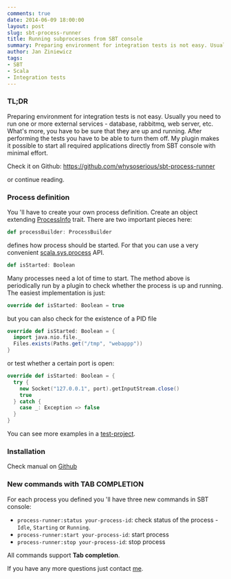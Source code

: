 ```yaml
---
comments: true
date: 2014-06-09 18:00:00
layout: post
slug: sbt-process-runner
title: Running subprocesses from SBT console
summary: Preparing environment for integration tests is not easy. Usually you need to run one or more external services - database, rabbitmq, web server, etc. What's more, you have to be sure that they are up and running. After performing the tests you have to be able to turn them off. My plugin makes it possible to start all required applications directly from SBT console with minimal effort.
author: Jan Ziniewicz
tags:
- SBT
- Scala
- Integration tests
---
```


### TL;DR

Preparing environment for integration tests is not easy. Usually you need to run one or more external services - database, rabbitmq, web server, etc. What's more, you have to be sure that they are up and running. After performing the tests you have to be able to turn them off. My plugin makes it possible to start all required applications directly from SBT console with minimal effort.

Check it on Github: https://github.com/whysoserious/sbt-process-runner

or continue reading.

### Process definition

You 'll have to create your own process definition. Create an object extending [ProcessInfo](https://github.com/whysoserious/sbt-process-runner/blob/master/process-runner/src/main/scala/jz/io.scalac.processrunner/ProcessInfo.scala#L52) trait. There are two important pieces here:

~~~ scala
def processBuilder: ProcessBuilder
~~~

defines how process should be started. For that you can use a very convenient [scala.sys.process](http://scala-lang.org/api/2.10.4/index.html#scala.sys.process.package) API. 

~~~ scala
def isStarted: Boolean
~~~

Many processes need a lot of time to start. The method above is periodically run by a plugin to check whether the process is up and running. The easiest implementation is just:

~~~ scala
override def isStarted: Boolean = true
~~~

but you can also check for the existence of a PID file

~~~ scala
override def isStarted: Boolean = {
  import java.nio.file._
  Files.exists(Paths.get("/tmp", "webappp"))
}
~~~


or test whether a certain port is open:

~~~ scala
override def isStarted: Boolean = {
  try {
    new Socket("127.0.0.1", port).getInputStream.close()
    true
  } catch {
    case _: Exception => false
  }
}
~~~

You can see more examples in a [test-project](https://github.com/whysoserious/sbt-process-runner/blob/master/test-project%2Fproject%2FBuild.scala).

### Installation

Check manual on [Github](https://github.com/whysoserious/sbt-process-runner/blob/master/README.md)

### New commands with TAB COMPLETION

For each process you defined you 'll have three new commands in SBT console:

* `process-runner:status your-process-id`: check status of the process - `Idle`, `Starting` or `Running`.
* `process-runner:start your-process-id`: start process
* `process-runner:stop your-process-id`: stop process

All commands support **Tab completion**.



If you have any more questions just contact [me](https://twitter.com/jan______).
